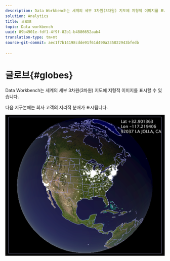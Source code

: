 ```yaml
---
description: Data Workbench는 세계의 세부 3차원(3차원) 지도에 지형적 이미지를 표시할 수 있습니다.
solution: Analytics
title: 글로브
topic: Data workbench
uuid: 89b4901e-fdf1-4f9f-82b1-b4886652aab4
translation-type: tm+mt
source-git-commit: aec1f7b14198cdde91f61d490a235022943bfedb

---
```



# 글로브{#globes}

Data Workbench는 세계의 세부 3차원(3차원) 지도에 지형적 이미지를 표시할 수 있습니다.

다음 지구본에는 회사 고객의 지리적 분배가 표시됩니다.

![](assets/vis_Globe_RollOverLatLong.png)


